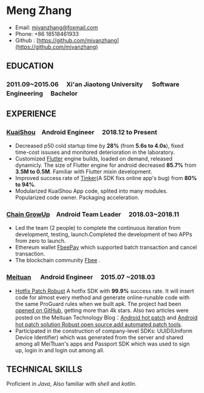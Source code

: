 # Meng Zhang
* Email: mivanzhang@foxmail.com
* Phone:  +86  18518461933
* Github : [https://github.com/mivanzhang](https://github.com/mivanzhang)

## EDUCATION
### 2011.09~2015.06 　Xi'an Jiaotong University 　 Software Engineering 　Bachelor


## EXPERIENCE
### [KuaiShou](https://www.kuaishou.com/)　Android Engineer 　2018.12 to Present
* Decreased p50 cold startup time by **28%** (from **5.6s to 4.0s**), fixed time-cost issuses and monitored deterioration in the laboratory. 
* Customized [Flutter](https://flutter.dev/) engine builds, loaded on demand, released dynamicly. The size of Flutter engine for android decreased **85.7%** from **3.5M to 0.5M**. Familiar with Flutter mixin development.
* Improved success rate of [Tinker](https://github.com/Tencent/tinker)(A SDK fixs online app's bug) from **80% to 94%**.
* Modularized KuaiShou App code, splited into many modules. Popularized code owner. Packaging acceleration.

### [Chain GrowUp](https://www.fbee.one/)　Android Team Leader 　2018.03~2018.11
* Led the team (2 people) to complete the continuous iteration from development, testing, launch.Completed the development of two APPs from zero to launch.
*  Ethereum wallet [FbeePay](https://www.fbee.one/fbeepay) which supported batch transaction and cancel transaction.
* The blockchain community [Fbee](https://www.fbee.one/) .

### [Meituan](https://www.meituan.com/) 　 Android Engineer 　2015.07 ~2018.03

* [Hotfix Patch Robust](https://github.com/Meituan-Dianping/Robust) A hotfix SDK with **99.9%** success rate. It will insert code for almost every method and generate online-runable code with the same ProGuard rules when we built apk. The project had been [opened on GitHub](https://github.com/Meituan-Dianping/Robust), getting more than 4k stars. Also two articles were posted on the Meituan Technology Blog：[Android hot patch](https://tech.meituan.com/android_robust.html) and [Android hot patch solution Robust open source,add automated patch tools](https://tech.meituan.com/android_autopatch.html).
* Participated in the construction of company-level SDKs: UUID(Uniform Device Identifier) which was generated from the server and shared among all MeiTtuan's apps and Passport SDK which was used to sign up, login in and login out among all.
## TECHNICAL SKILLS
Proficient in *Java*, Also familiar with *shell* and *kotlin*.